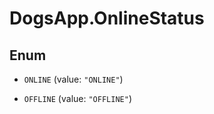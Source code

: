 # DogsApp.OnlineStatus

## Enum


* `ONLINE` (value: `"ONLINE"`)

* `OFFLINE` (value: `"OFFLINE"`)


